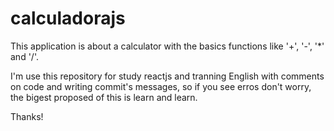 # calculadorajs
This application is about a calculator with the basics functions like '+', '-', '*' and '/'.

I'm use this repository for study reactjs and tranning English with comments on code and writing commit's messages, so if you see erros don't worry, the bigest proposed of this is learn and learn.

Thanks!